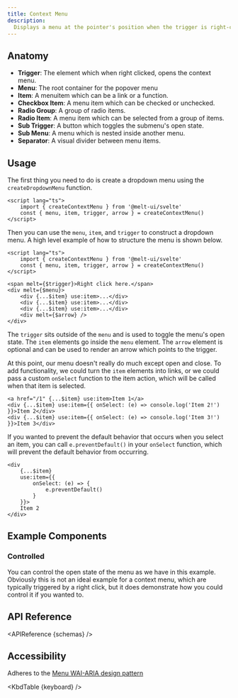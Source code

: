 ```yaml
---
title: Context Menu
description:
  Displays a menu at the pointer's position when the trigger is right-clicked or long-pressed.
---
```


<script>
    import { APIReference, KbdTable, Preview } from '$docs/components'
    export let schemas
    export let keyboard
    export let previews
    export let snippets
</script>

## Anatomy

- **Trigger**: The element which when right clicked, opens the context menu.
- **Menu**: The root container for the popover menu
- **Item**: A menuitem which can be a link or a function.
- **Checkbox Item**: A menu item which can be checked or unchecked.
- **Radio Group**: A group of radio items.
- **Radio Item**: A menu item which can be selected from a group of items.
- **Sub Trigger**: A button which toggles the submenu's open state.
- **Sub Menu**: A menu which is nested inside another menu.
- **Separator**: A visual divider between menu items.

## Usage

The first thing you need to do is create a dropdown menu using the `createDropdownMenu` function.

```svelte {3}
<script lang="ts">
	import { createContextMenu } from '@melt-ui/svelte'
	const { menu, item, trigger, arrow } = createContextMenu()
</script>
```

Then you can use the `menu`, `item`, and `trigger` to construct a dropdown menu. A high level
example of how to structure the menu is shown below.

```svelte
<script lang="ts">
	import { createContextMenu } from '@melt-ui/svelte'
	const { menu, item, trigger, arrow } = createContextMenu()
</script>

<span melt={$trigger}>Right click here.</span>
<div melt={$menu}>
	<div {...$item} use:item>...</div>
	<div {...$item} use:item>...</div>
	<div {...$item} use:item>...</div>
	<div melt={$arrow} />
</div>
```

The `trigger` sits outside of the `menu` and is used to toggle the menu's open state. The `item`
elements go inside the `menu` element. The `arrow` element is optional and can be used to render an
arrow which points to the trigger.

At this point, our menu doesn't really do much except open and close. To add functionality, we could
turn the `item` elements into links, or we could pass a custom `onSelect` function to the item
action, which will be called when that item is selected.

```svelte
<a href="/1" {...$item} use:item>Item 1</a>
<div {...$item} use:item={{ onSelect: (e) => console.log('Item 2!') }}>Item 2</div>
<div {...$item} use:item={{ onSelect: (e) => console.log('Item 3!') }}>Item 3</div>
```

If you wanted to prevent the default behavior that occurs when you select an item, you can call
`e.preventDefault()` in your `onSelect` function, which will prevent the default behavior from
occurring.

```svelte
<div
	{...$item}
	use:item={{
		onSelect: (e) => {
			e.preventDefault()
		}
	}}>
	Item 2
</div>
```

## Example Components

### Controlled

You can control the open state of the menu as we have in this example. Obviously this is not an
ideal example for a context menu, which are typically triggered by a right click, but it does
demonstrate how you could control it if you wanted to.

<Preview code={snippets.controlled}>
    <svelte:component this={previews.controlled} />
</Preview>

## API Reference

<APIReference {schemas} />

## Accessibility

Adheres to the [Menu WAI-ARIA design pattern](https://www.w3.org/WAI/ARIA/apg/patterns/menubar/)

<KbdTable {keyboard} />
